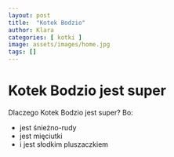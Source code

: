 ```yaml
---
layout: post
title:  "Kotek Bodzio"
author: Klara
categories: [ kotki ]
image: assets/images/home.jpg
tags: []
---
```


# Kotek Bodzio jest super

Dlaczego Kotek Bodzio jest super? Bo:

* jest śnieżno-rudy
* jest mięciutki
* i jest słodkim pluszaczkiem


